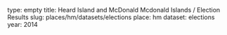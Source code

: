 type: empty
title: Heard Island and McDonald Mcdonald Islands / Election Results
slug: places/hm/datasets/elections
place: hm
dataset: elections
year: 2014
